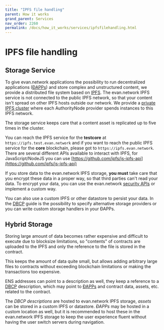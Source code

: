 ```yaml
---
title: "IPFS file handling"
parent: How it works
grand_parent: Services
nav_order: 2260
permalink: /docs/how_it_works/services/ipfsfilehandling.html
---
```


# IPFS file handling

## Storage Service

To give evan.network applications the possibility to run decentralized applications ([ÐAPPs](/docs/developers/ui/basics.html)) and store complex and unstructured content, we provide a distributed file system based on [IPFS](https://ipfs.io).
The evan.network IPFS service is not connected to the public IPFS network, so that your content isn't spread on other IPFS hosts outside our network. We provide a [private IPFS cluster](https://github.com/ipfs/go-ipfs/blob/master/docs/experimental-features.md#private-networks) where each AuthorityNode provider spends instances to this IPFS network.

The storage service keeps care that a content asset is replicated up to five times in the cluster.

You can reach the IPFS service for the **testcore** at `https://ipfs.test.evan.network` and if you want to reach the public IPFS service for the **core** blockchain, please got to `https://ipfs.evan.network`. There are several different APIs available to interact with IPFS, for JavaScript/NodeJS you can use [https://github.com/ipfs/js-ipfs-api](https://github.com/ipfs/js-ipfs-api)

If you store data to the evan.network IPFS storage, **you must** take care that you encrypt these data in a proper way, so that third parties can't read your data. To encrypt your data, you can use the evan.network [security APIs](/docs/developers/concepts/smart-contract-permissioning.html) or implement a custom way.

You can also use a custom IPFS or other datastore to persist your data. In the [DBCP](/docs/how_it_works/services/dbcp.html) guide is the possibility to specify alternative storage providers or you can write custom storage handlers in your ÐAPPs.


## Hybrid Storage
Storing large amount of data becomes rather expensive and difficult to execute due to blocksize limitations, so "contents" of contracts are uploaded to the IPFS and only the reference to the file is stored in the contract.

This keeps the amount of data quite small, but allows adding arbitrary large files to contracts without exceeding blockchain limitations or making the transactions too expensive.

ENS addresses can point to a description as well, they keep a reference to a [DBCP](/docs/how_it_works/services/dbcp.html) description, which may point to [ÐAPPs](/docs/developers/ui/basics.html) and contract data, assets, etc. related to the contract.

The _DBCP descriptions_ are hosted to evan.network IPFS storage, _assets_ can be stored in a custom IPFS or datastore. _ÐAPPs_ may be hosted in a custom location as well, but it is recommended to host these in the evan.network IPFS storage to keep the user experience fluent without having the user switch servers during navigation.
